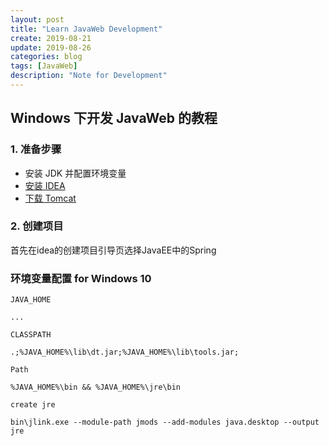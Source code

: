 ```yaml
---
layout: post
title: "Learn JavaWeb Development"
create: 2019-08-21
update: 2019-08-26
categories: blog
tags: [JavaWeb]
description: "Note for Development"
---
```


## Windows 下开发 JavaWeb 的教程

### 1. 准备步骤
- 安装 JDK 并配置环境变量
- [安装 IDEA](https://www.jetbrains.com/idea/)
- [下载 Tomcat](http://tomcat.apache.org/)

### 2. 创建项目

首先在idea的创建项目引导页选择JavaEE中的Spring













### 环境变量配置 for Windows 10

`JAVA_HOME`
```
...
```
`CLASSPATH`
``` 
.;%JAVA_HOME%\lib\dt.jar;%JAVA_HOME%\lib\tools.jar;
```
`Path`
```
%JAVA_HOME%\bin && %JAVA_HOME%\jre\bin
```
`create jre`
```
bin\jlink.exe --module-path jmods --add-modules java.desktop --output jre
```
